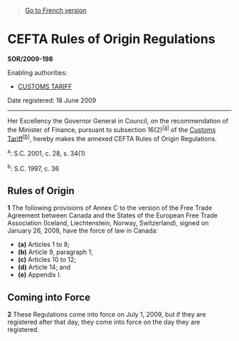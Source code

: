 > [Go to French version](/fr/Règlements/Décrets,%20ordonnances%20et%20règlements%20statutaires/2009/198.md)

# CEFTA Rules of Origin Regulations

**SOR/2009-198**

Enabling authorities: 
- [CUSTOMS TARIFF](/en/Acts/Statutes%20of%20Canada/1997/c.%2036.md)

Date registered: 18 June 2009

----------

Her Excellency the Governor General in Council, on the recommendation of the Minister of Finance, pursuant to subsection 16(2)<sup><a href='#fn_612380-E_hq_7366'>[a]</a></sup> of the [Customs Tariff](/en/Acts/Statutes%20of%20Canada/1997/c.%2036.md)<sup><a href='#fn_612380-E_hq_7367'>[b]</a></sup>, hereby makes the annexed CEFTA Rules of Origin Regulations.

<a name='fn_612380-E_hq_7366'><sup>a</sup></a>: S.C. 2001, c. 28, s. 34(1)<br />

<a name='fn_612380-E_hq_7367'><sup>b</sup></a>: S.C. 1997, c. 36<br />




## Rules of Origin


**1** The following provisions of Annex C to the version of the Free Trade Agreement between Canada and the States of the European Free Trade Association (Iceland, Liechtenstein, Norway, Switzerland), signed on January 26, 2008, have the force of law in Canada:
- **(a)** Articles 1 to 8;
- **(b)** Article 9, paragraph 1;
- **(c)** Articles 10 to 12;
- **(d)** Article 14; and
- **(e)** Appendix I.




## Coming into Force


**2** These Regulations come into force on July 1, 2009, but if they are registered after that day, they come into force on the day they are registered.


